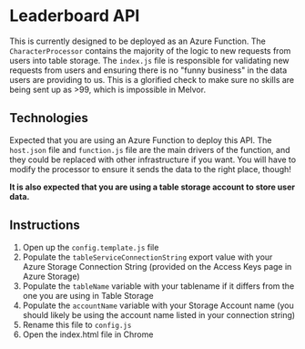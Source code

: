 # Leaderboard API

This is currently designed to be deployed as an Azure Function. The `CharacterProcessor` contains the majority of the logic to new requests from users into table storage. The `index.js` file is responsible for validating new requests from users and ensuring there is no "funny business" in the data users are providing to us. This is a glorified check to make sure no skills are being sent up as >99, which is impossible in Melvor.

## Technologies

Expected that you are using an Azure Function to deploy this API. The `host.json` file and `function.js` file are the main drivers of the function, and they could be replaced with other infrastructure if you want. You will have to modify the processor to ensure it sends the data to the right place, though!

**It is also expected that you are using a table storage account to store user data.**

## Instructions

1. Open up the `config.template.js` file
2. Populate the `tableServiceConnectionString` export value with your Azure Storage Connection String (provided on the Access Keys page in Azure Storage)
3. Populate the `tableName` variable with your tablename if it differs from the one you are using in Table Storage
4. Populate the `accountName` variable with your Storage Account name (you should likely be using the account name listed in your connection string)
5. Rename this file to `config.js`
6. Open the index.html file in Chrome